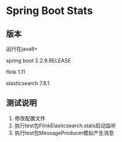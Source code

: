 # Spring Boot Stats

## 版本
运行在java8+

spring boot 2.2.9.RELEASE

flink 1.11

elasticsearch 7.8.1

## 测试说明
1. 修改配置文件
2. 执行test包FlinkElasticsearch.stats启动监听
3. 执行test包MessageProducer模拟产生消息